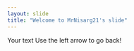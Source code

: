 ```yaml
---
layout: slide
title: "Welcome to MrNisarg21's slide"
---
```

Your text
Use the left arrow to go back!
